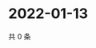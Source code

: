 # 2022-01-13

共 0 条

<!-- BEGIN WEIBO -->
<!-- 最后更新时间 Thu Jan 13 2022 03:00:40 GMT+0800 (China Standard Time) -->

<!-- END WEIBO -->
